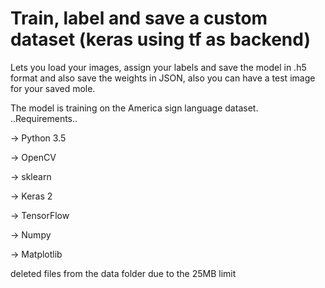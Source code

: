 # Train, label and save a custom dataset (keras using tf as backend)
Lets you load your images, assign your labels and save the model in .h5 format and also save the weights in JSON, also you can have a test image for your saved mole.

The model is training on the America sign language dataset.
..Requirements..
<p>-> Python 3.5 <p>
<p>-> OpenCV<p>
<p>-> sklearn <p>
<p>-> Keras 2 <p>
<p>-> TensorFlow <p>
<p>-> Numpy<p>
<p>-> Matplotlib<p>
<p><p>
<p><p>
<p> deleted files from the data folder due to the 25MB limit <p>
